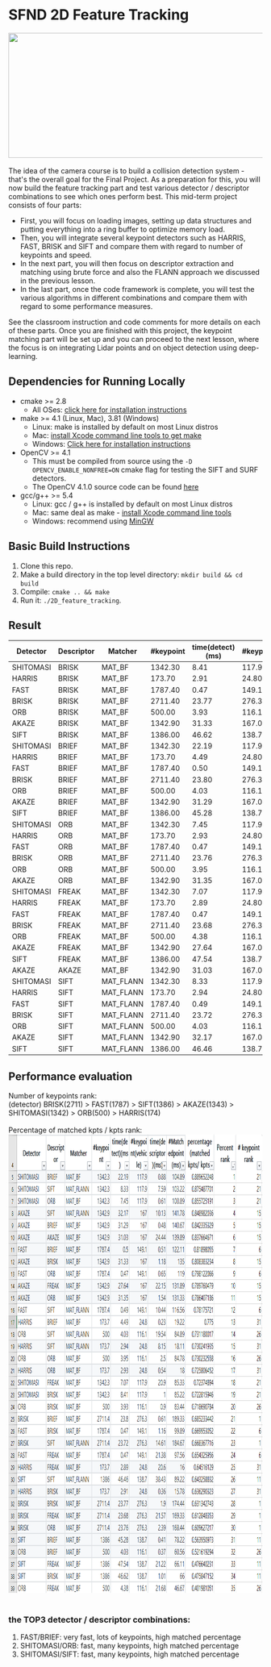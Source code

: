 # SFND 2D Feature Tracking

<img src="images/keypoints.png" width="820" height="248" />

The idea of the camera course is to build a collision detection system - that's the overall goal for the Final Project. As a preparation for this, you will now build the feature tracking part and test various detector / descriptor combinations to see which ones perform best. This mid-term project consists of four parts:

* First, you will focus on loading images, setting up data structures and putting everything into a ring buffer to optimize memory load. 
* Then, you will integrate several keypoint detectors such as HARRIS, FAST, BRISK and SIFT and compare them with regard to number of keypoints and speed. 
* In the next part, you will then focus on descriptor extraction and matching using brute force and also the FLANN approach we discussed in the previous lesson. 
* In the last part, once the code framework is complete, you will test the various algorithms in different combinations and compare them with regard to some performance measures. 

See the classroom instruction and code comments for more details on each of these parts. Once you are finished with this project, the keypoint matching part will be set up and you can proceed to the next lesson, where the focus is on integrating Lidar points and on object detection using deep-learning. 

## Dependencies for Running Locally
* cmake >= 2.8
  * All OSes: [click here for installation instructions](https://cmake.org/install/)
* make >= 4.1 (Linux, Mac), 3.81 (Windows)
  * Linux: make is installed by default on most Linux distros
  * Mac: [install Xcode command line tools to get make](https://developer.apple.com/xcode/features/)
  * Windows: [Click here for installation instructions](http://gnuwin32.sourceforge.net/packages/make.htm)
* OpenCV >= 4.1
  * This must be compiled from source using the `-D OPENCV_ENABLE_NONFREE=ON` cmake flag for testing the SIFT and SURF detectors.
  * The OpenCV 4.1.0 source code can be found [here](https://github.com/opencv/opencv/tree/4.1.0)
* gcc/g++ >= 5.4
  * Linux: gcc / g++ is installed by default on most Linux distros
  * Mac: same deal as make - [install Xcode command line tools](https://developer.apple.com/xcode/features/)
  * Windows: recommend using [MinGW](http://www.mingw.org/)

## Basic Build Instructions
1. Clone this repo.
2. Make a build directory in the top level directory: `mkdir build && cd build`
3. Compile: `cmake .. && make`
4. Run it: `./2D_feature_tracking`.


## Result

 |Detector|Descriptor|Matcher|#keypoint|time(detect)(ms)|#keypoint(vehicle)|time(descriptor)(ms)|#Matchedpoint(ms)|
|---|---|---|---|---|---|---|---|
|	SHITOMASI	|	BRISK	|	MAT_BF	|	1342.30	|	8.41	|	117.90	|	1.00	|	85.22	|
|	HARRIS	|	BRISK	|	MAT_BF	|	173.70	|	2.91	|	24.80	|	0.36	|	15.78	|
|	FAST	|	BRISK	|	MAT_BF	|	1787.40	|	0.47	|	149.10	|	1.16	|	99.89	|
|	BRISK	|	BRISK	|	MAT_BF	|	2711.40	|	23.77	|	276.30	|	1.90	|	174.44	|
|	ORB	|	BRISK	|	MAT_BF	|	500.00	|	3.93	|	116.10	|	0.90	|	83.44	|
|	AKAZE	|	BRISK	|	MAT_BF	|	1342.90	|	31.33	|	167.00	|	1.18	|	135.00	|
|	SIFT	|	BRISK	|	MAT_BF	|	1386.00	|	46.62	|	138.70	|	1.01	|	66.00	|
|	SHITOMASI	|	BRIEF	|	MAT_BF	|	1342.30	|	22.19	|	117.90	|	0.88	|	104.89	|
|	HARRIS	|	BRIEF	|	MAT_BF	|	173.70	|	4.49	|	24.80	|	0.23	|	19.22	|
|	FAST	|	BRIEF	|	MAT_BF	|	1787.40	|	0.50	|	149.10	|	0.51	|	122.11	|
|	BRISK	|	BRIEF	|	MAT_BF	|	2711.40	|	23.80	|	276.30	|	0.61	|	189.33	|
|	ORB	|	BRIEF	|	MAT_BF	|	500.00	|	4.03	|	116.10	|	0.37	|	60.56	|
|	AKAZE	|	BRIEF	|	MAT_BF	|	1342.90	|	31.29	|	167.00	|	0.48	|	140.67	|
|	SIFT	|	BRIEF	|	MAT_BF	|	1386.00	|	45.28	|	138.70	|	0.41	|	78.22	|
|	SHITOMASI	|	ORB	|	MAT_BF	|	1342.30	|	7.45	|	117.90	|	0.61	|	100.89	|
|	HARRIS	|	ORB	|	MAT_BF	|	173.70	|	2.93	|	24.80	|	0.54	|	18.00	|
|	FAST	|	ORB	|	MAT_BF	|	1787.40	|	0.47	|	149.10	|	0.65	|	119.00	|
|	BRISK	|	ORB	|	MAT_BF	|	2711.40	|	23.76	|	276.30	|	2.39	|	168.44	|
|	ORB	|	ORB	|	MAT_BF	|	500.00	|	3.95	|	116.10	|	2.50	|	84.78	|
|	AKAZE	|	ORB	|	MAT_BF	|	1342.90	|	31.35	|	167.00	|	1.54	|	131.33	|
|	SHITOMASI	|	FREAK	|	MAT_BF	|	1342.30	|	7.07	|	117.90	|	20.90	|	85.33	|
|	HARRIS	|	FREAK	|	MAT_BF	|	173.70	|	2.89	|	24.80	|	20.60	|	16.00	|
|	FAST	|	FREAK	|	MAT_BF	|	1787.40	|	0.47	|	149.10	|	21.38	|	97.56	|
|	BRISK	|	FREAK	|	MAT_BF	|	2711.40	|	23.68	|	276.30	|	21.57	|	169.33	|
|	ORB	|	FREAK	|	MAT_BF	|	500.00	|	4.38	|	116.10	|	21.68	|	46.67	|
|	AKAZE	|	FREAK	|	MAT_BF	|	1342.90	|	27.64	|	167.00	|	22.15	|	131.89	|
|	SIFT	|	FREAK	|	MAT_BF	|	1386.00	|	47.54	|	138.70	|	21.22	|	66.11	|
|	AKAZE	|	AKAZE	|	MAT_BF	|	1342.90	|	31.03	|	167.00	|	24.44	|	139.89	|
|	SHITOMASI	|	SIFT	|	MAT_FLANN	|	1342.30	|	8.33	|	117.90	|	7.59	|	103.22	|
|	HARRIS	|	SIFT	|	MAT_FLANN	|	173.70	|	2.94	|	24.80	|	8.15	|	18.11	|
|	FAST	|	SIFT	|	MAT_FLANN	|	1787.40	|	0.49	|	149.10	|	10.44	|	116.56	|
|	BRISK	|	SIFT	|	MAT_FLANN	|	2711.40	|	23.72	|	276.30	|	14.61	|	184.67	|
|	ORB	|	SIFT	|	MAT_FLANN	|	500.00	|	4.03	|	116.10	|	19.54	|	84.89	|
|	AKAZE	|	SIFT	|	MAT_FLANN	|	1342.90	|	32.17	|	167.00	|	10.13	|	141.78	|
|	SIFT	|	SIFT	|	MAT_FLANN	|	1386.00	|	46.46	|	138.70	|	38.43	|	89.22	|


## Performance evaluation
Number of keypoints rank:<br>
(detector)  BRISK(2711) > FAST(1787) > SIFT(1386) > AKAZE(1343) > SHITOMASI(1342) > ORB(500) > HARRIS(174) <br><br>
Percentage of matched kpts / kpts rank:<br>
<img src="images/percent_rank.png" width="977" height="910" /><br><br>

### the TOP3 detector / descriptor combinations: <br>
1. FAST/BRIEF: very fast, lots of keypoints, high matched percentage <br>
2. SHITOMASI/ORB: fast, many keypoints, high matched percentage<br>
3. SHITOMASI/SIFT: fast, many keypoints, high matched percentage<br>
